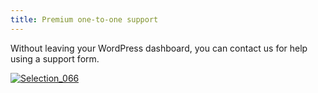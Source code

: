 ```yaml
---
title: Premium one-to-one support
---
```


Without leaving your WordPress dashboard, you can contact us for help using a support form.

[![Selection_066](http://docs.rtcamp.com/wp-content/uploads/2014/08/Selection_066.png)](http://docs.rtcamp.com/wp-content/uploads/2014/08/Selection_066.png)


